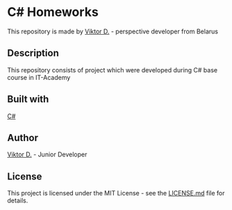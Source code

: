 # C# Homeworks
This repository is made by [Viktor D.](https://admiring-northcutt-353fff.netlify.app) - perspective developer from Belarus
## Description
This repository consists of project which were developed during C# base course in IT-Academy
## Built with
[C#](https://docs.microsoft.com/en-us/dotnet/csharp/)
## Author
[Viktor D.](https://admiring-northcutt-353fff.netlify.app) - Junior Developer
## License
This project is licensed under the MIT License - see the [LICENSE.md](https://github.com/llmurd0kll/TMS-DotNet-Team-VK/blob/master/LICENSE) file for details.
